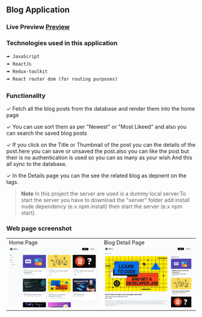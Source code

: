 ## Blog Application

### Live Preview [Preview](https://github)

### Technologies used in this application

    🠪 JavaScript
    🠪 ReactJs
    🠪 Redux-toolkit
    🠪 React router dom (for routing purposes)

### Functionality

✓ Fetch all the blog posts from the database and render them into the home page

✓ You can use sort them as per "Newest" or "Most Likeed" and also you can search the saved blog posts

✓ If you click on the Title or Thumbnail of the post you can the details of the post.here you can save or unsaved the post.also you can like the post but their is no authentication is used so you can as many as your wish.And this all sync to the database.

✓ In the Details page you can the see the related blog as depnent on the tags.

> **Note**
> In this project the server are used is a dummy local server.To start the server you have to download the "server" folder add install node dependency (e.x npm install) then start the server (e.x npm start).

### Web page screenshot

<table>
  <tr>
    <td>Home Page</td>
     <td>Blog Detail Page</td>
     
  </tr>
  <tr>
    <td><img src="./src/assets/images/home.png" height="45%"></td>
    <td><img src="./src/assets/images/details.png"  height="45%"></td>
    
  </tr>
 </table>
